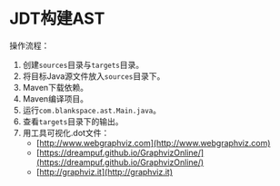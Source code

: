 # JDT构建AST

操作流程：
1. 创建`sources`目录与`targets`目录。
2. 将目标Java源文件放入`sources`目录下。
3. Maven下载依赖。
4. Maven编译项目。
5. 运行`com.blankspace.ast.Main.java`。
6. 查看`targets`目录下的输出。
7. 用工具可视化.dot文件：
    - [http://www.webgraphviz.com](http://www.webgraphviz.com)
    - [https://dreampuf.github.io/GraphvizOnline/](https://dreampuf.github.io/GraphvizOnline/)
    - [http://graphviz.it](http://graphviz.it)
